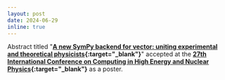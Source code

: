 ```yaml
---
layout: post
date: 2024-06-29
inline: true
---
```


Abstract titled "**[A new SymPy backend for vector: uniting experimental and theoretical physicists](https://indi.to/zTs5b){:target="_blank"}**" accepted at the **[27th International Conference on Computing in High Energy and Nuclear Physics](https://indico.cern.ch/event/1338689/){:target="_blank"}** as a poster.
